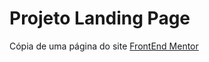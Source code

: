 # Projeto Landing Page
Cópia de uma página do site <a href="https://www.frontendmentor.io/" target="blank_">FrontEnd Mentor</a>
